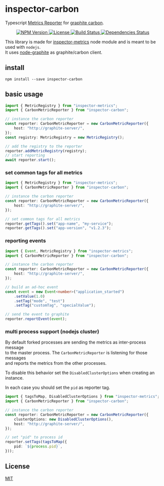 # inspector-carbon
Typescript [Metrics Reporter](https://github.com/rstiller/inspector-metrics/blob/master/lib/metrics/metric-reporter.ts) for
[graphite carbon](https://github.com/graphite-project/carbon).

<p align="center">
    <a href="https://www.npmjs.org/package/inspector-carbon">
        <img src="https://img.shields.io/npm/v/inspector-carbon.svg" alt="NPM Version">
    </a>
    <a href="https://www.npmjs.org/package/inspector-carbon">
        <img src="https://img.shields.io/npm/l/inspector-carbon.svg" alt="License">
    </a>
    <a href="https://travis-ci.org/rstiller/inspector-carbon">
        <img src="http://img.shields.io/travis/rstiller/inspector-carbon/master.svg" alt="Build Status">
    </a>
    <a href="https://david-dm.org/rstiller/inspector-carbon">
        <img src="https://img.shields.io/david/rstiller/inspector-carbon.svg" alt="Dependencies Status">
    </a>
</p>

This library is made for [inspector-metrics](https://github.com/rstiller/inspector-metrics) node module and
is meant to be used with `nodejs`.  
It uses [node-graphite](https://github.com/felixge/node-graphite) as graphite/carbon client.

## install

`npm install --save inspector-carbon`

## basic usage

```typescript
import { MetricRegistry } from "inspector-metrics";
import { CarbonMetricReporter } from "inspector-carbon";

// instance the carbon reporter
const reporter: CarbonMetricReporter = new CarbonMetricReporter({
    host: "http://graphite-server/",
});
const registry: MetricRegistry = new MetricRegistry();

// add the registry to the reporter
reporter.addMetricRegistry(registry);
// start reporting
await reporter.start();
```

### set common tags for all metrics

```typescript
import { MetricRegistry } from "inspector-metrics";
import { CarbonMetricReporter } from "inspector-carbon";

// instance the carbon reporter
const reporter: CarbonMetricReporter = new CarbonMetricReporter({
    host: "http://graphite-server/",
});

// set common tags for all metrics
reporter.getTags().set("app-name", "my-service");
reporter.getTags().set("app-version", "v1.2.3");
```

### reporting events

```typescript
import { Event, MetricRegistry } from "inspector-metrics";
import { CarbonMetricReporter } from "inspector-carbon";

// instance the carbon reporter
const reporter: CarbonMetricReporter = new CarbonMetricReporter({
    host: "http://graphite-server/",
});

// build an ad-hoc event
const event = new Event<number>("application_started")
    .setValue(1.0)
    .setTag("mode", "test")
    .setTag("customTag", "specialValue");

// send the event to graphite
reporter.reportEvent(event);
```

### multi process support (nodejs cluster)

By default forked processes are sending the metrics as inter-process message  
to the master process. The `CarbonMetricReporter` is listening for those messages  
and reports the metrics from the other processes.  

To disable this behavior set the `DisabledClusterOptions` when creating an instance.  

In each case you should set the `pid` as reporter tag.  

```typescript
import { tagsToMap, DisabledClusterOptions } from "inspector-metrics";
import { CarbonMetricReporter } from "inspector-carbon";

// instance the carbon reporter
const reporter: CarbonMetricReporter = new CarbonMetricReporter({
    clusterOptions: new DisabledClusterOptions(),
    host: "http://graphite-server/",
});

// set "pid" to process id
reporter.setTags(tagsToMap({
    pid: `${process.pid}`,
}));
```

## License

[MIT](https://www.opensource.org/licenses/mit-license.php)
